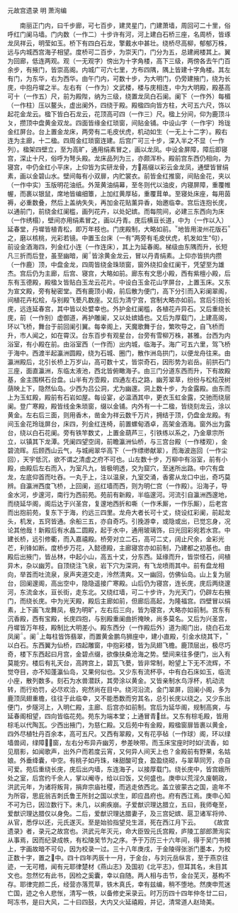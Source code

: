 元故宫遗录 明 萧洵编


　　南丽正门内，曰千步廊，可七百步，建灵星门，门建萧墙，周回可二十里，俗呼红门阑马墙。门内数（一作二）十步许有河，河上建白石桥三座，名周桥，皆琢龙凤祥云，明莹如玉。桥下有四白石龙，擎戴水中甚壮。绕桥尽高柳，郁郁万株，远与内城西宫海子相望。度桥可二百步，为崇天门，门分为五，总建阙楼其上。翼为回廊，低连两观。观（一无观字）傍出为十字角楼，高下三级，两傍各去午门百余步，有掖门，皆崇高阁。内城广可六七里，方布四隅，隅上皆建十字角楼。其左有门，为东华，右为西华。由午门内，可数十步，为大明门，仍旁建掖门，绕为长庑，中抱丹墀之半。左右有（一作为）文武楼，楼与庑相连，中为大明殿，殿基高可十（一作五）尺，前为殿陛，纳为三级，绕置龙凤白石阑。阑下（一作外）每楣（一作柱）压以鳌头，虚出阑外，四绕于殿。殿楹四向皆方柱，大可五六尺，饰以起花金龙云。楹下皆白石龙云，花顶高可四（一作三）尺。楹上分间，仰为鹿顶斗ㄆ，攒顶中盘黄金双龙。四面皆缘金红琐窗，间贴金铺。中设山字（一作宇）玲珑金红屏台。台上置金龙床，两旁有二毛皮伏虎，机动如生（一无上十二字）。殿右连为主廊，十二楹。四周金红琐窗连建。后宫广可三十步，深入半之不显（一作列）。楹架四壁立，至为高旷，通用绢素冒之，画以龙凤。中设金屏障，障后即寝宫，深止十尺，俗呼为弩头殿。龙床品列为三，亦颇浑朴。殿前宫东西仍相向，为寝宫，中仍金红小平床，上仰皆为实研龙骨，方鬲缀以彩云金龙凤，通壁皆冒绢素，画以金碧山水。壁间每有小双扉，内贮裳衣。前皆金红推窗，间贴金花，夹以（一作中实）玉版明花油纸。外笼黄油绢幕，至冬则代以油皮，内寝屏障，重覆帷幄，而裹以银鼠，席地皆编细簟，上加红黄厚毡，重覆茸单。至寝处床座，每用茵褥，必重数叠，然后上盖纳失失，再加金花贴薰异香，始邀临幸。宫后连抱长庑，以通前门，前绕金红阑槛，画列花卉，以处妃嫔。而每院间，必建三东西向为床（一作绣榻），壁间亦用绢素冒之，画以丹青。庑后横亘长道，中为（一作以入）延春堂，丹墀皆植青松，即万年枝也。门庑殿制，大略如前。地皆用浚州花版石之，磨以核桃，光彩若镜。中置玉台床（一有“两旁有毛皮伏虎，机发如生”句），前设金酒海四，列金红小连（一作连床），其上为延春阁。梯级由东隅而升，长短凡三折而后登，虽至幽暗，阑皆涂黄金龙云，冒以丹青绢素。上仰亦皆拱内攒（一作鹿）顶，中盘金龙，四周皆绕金珠琐窗，窗外绕扣金红阑干，凭望至为雄杰。宫后仍为主廊，后宫、寝宫，大略如前。廊东有文思小殿，西有紫檀小殿，后东有玉德殿，殿楹ㄆ皆贴白玉龙云花片。中设白玉金花山字屏台，上置玉床。又东为宣文殿，旁有秘密堂。西有鹿顶小殿，前后散为便门，高下分引而入彩阑翠阁，间植花卉松桧，与别殿飞甍凡数座。又后为清宁宫，宫制大略亦如前。宫后引抱长庑，远连延春宫，其中皆以处嬖幸也。外护金红阑槛，各植花卉异石。又后重绕长庑，前（一作别）虚御道，再护雕阑，又以处嫔嫱也。又后为厚载门，上建高阁，环以飞桥，舞台于前回阑引翼。每幸阁上，天魔歌舞于台，繁吹导之，自飞桥而升，市人闻之，如在霄汉。台东百步有观星台，台旁有雪柳万株，甚雅。台西为内浴室，有小殿在前。由浴室西（一作而）出内城，临海子。海广可五六里，驾飞桥于海中。西渡半起瀛洲圆殿，绕为石城、圈门，散作洲岛拱门，以便龙舟往来。由瀛洲殿后，北引长桥上万岁山，高可数十丈，皆崇奇石，因形势为岩岳。前拱石门三座，面直瀛洲，东临太液池，西北皆俯瞰海子。由三门分道东西而升，下有故殿基，金主围棋石台盘。山半有方壶殿，四通左右之路，幽芳翠草，纷纷与松桧茂树荫映上下，隐然仙岛。少西为吕公洞，尤为幽邃。洞上数十步，为金露殿。由东而上为玉虹殿，殿前有石岩如屋。每设宴，必温酒其中，更衣玉虹金露，交驰而绕层阑。登广寒殿，殿皆线金朱琐窗，缀以金铺。内外有一十二楹，皆绕刻龙云，涂以黄金。左右后三面，则用香木，凿金为祥云数千万片，拥结于顶，仍盘金龙殿。有间玉金花玲珑屏台，床四，列金红连椅，前置螺甸酒卓，高架金酒海。窗外出为露台，绕以白石花阑。旁有铁竿数丈，上置金葫芦三，引铁练以系之，乃金章宗所立，以镇其下龙潭。凭阑四望空阔，前瞻瀛洲仙桥，与三宫台殿（一作楼观），金碧流晖。后顾西山云气，与城阙翠华高下（一作缥缈献翠），而海波迤回（一作尘回），天宇低沉，欲不谓之清虚之府不可也。山左数十步，万柳中有浴室，前有小殿，由殿后左右而入，为室凡九，皆极明透，交为窟穴，至迷所出路。中穴有盘龙，左底仰首而吐吞。一丸于上，注以温泉，九室交涌，香雾从龙口中出，奇巧莫辨。自瀛洲西度飞桥，上回阑，巡红墙而西，则为明仁宫（一作殿）。沿海子，导金水河，步邃河，南行为西前苑。苑前有新殿，半临邃河。河流引自瀛洲西邃地，而绕延华阁，阁后达于兴圣宫，复邃地西折和嘶（一作禾厮，一作乐厮），后老宫而出抱前苑，复东下于海，约远三四里。龙舟大者长可十丈，绕设红彩阑，前起龙头，机发，五窍皆通。余船三五，亦自奇巧。引挽游幸，或隐或出，已觉忘身，况论其他哉！新殿后有水晶二圆殿，起于水中，通用玻璃饰，曰光回彩宛若水宫。中建长桥，远引修衢，而入嘉禧殿。桥旁对立二石，高可二丈，阔止尺余，金彩光芒，利锋如断。度桥步万花，入懿德殿，主廊寝宫亦如前制，乃建都之初基也。由殿后出掖门，皆丛林，中起小山，高五十丈，分东西。延缘而升，皆崇怪石，间植异木，杂以幽芳。自顶绕注飞泉，岩下穴为深洞，有飞龙喷雨其中。前有盘龙相向，举首而吐流泉，泉声夹道交走，泠然清爽。又一幽回，仿佛仙岛。山上复为层台，回阑邃阁，高出空中，隐隐遥接广寒殿。山后仍为寝宫，连长庑，庑后两绕邃河，东流金水，亘长街，走东北。又绕红墙，可二十步许，为光天门，仍辟左右掖门，而绕长庑。中为光天殿，殿后主廊如前，但廊后高起，为隆福宫。四壁冒以绢素，上下画飞龙舞凤，极为明旷，左右后三向，皆为寝宫，大略亦如前制。宫东有沉香殿，西有宝殿，长庑四抱，与别殿重阑曲折掩映，尚多莫名。又后为兴圣宫，丹墀皆万年枝，殿制比大明差小。殿东西分（一作殿后外）道为阁门出，绕白石龙凤阑。阑上每柱皆饰翡翠，而置黄金鹏鸟狮座中，建小直殿，引金水绕其下，以白石。东西翼为仙桥，四起雕窗，中抱彩楼，皆为凤翅飞檐。鹿顶层出，极尽巧奇，楼下东西起曰月宫，金碧点缀，欲像扶桑沧海之势。壁间来往多便门，出入有莫能穷。楼后有礼天台，高跨宫上，碧瓦飞甍，皆非常制，盼望上下无不流辉，不觉夺目，亦不知蓬瀛仙岛，又果何似也。又少东有流杯亭，中有白石床如玉，临流小座，散列数多。刻石为水兽潜跃，其旁涂以黄金。又皆亲制水鸟浮杯，机动流转，而行劝罚，必尽欢洽，宛然尚在目中。绕河沿流，金门翠屏，回阑小阁，多为鹿顶凤翅重檐，往往于此临幸，又不能悉数而穷其名，总引长庑以绕之。又少东出便门，步隧河上，入明仁殿，主廊、后宫亦如前制。宫后为延华阁，规制高爽，与延春阁相望，四向皆临花苑。苑东为端本堂；上通冒青丝。又东有棕毛殿，皆用棕毛以代陶瓦。少西出掖门，为慈仁殿。又后苑中有金殿，殿楹窗扉皆裹以黄金，四外尽植牡丹百余本，高可五尺。又西有翠殿，又有花亭毡（一作球）阁，环以绿墙兽闼，绿障窗，左右分布异卉幽芳，参差映带。而玉床宝座时时如流香，如见扇影，如闻歌声，出外户而若度云宵，又何异人间天上也？金殿前有野果，名姑娘。外垂绛囊，中空。有桃子如丹珠，味甜酸可食，盈盈绕砌，与翠草同芳，亦自可爱。苑后重绕长庑，庑后出内墙，东连海子，以接厚载门。绕长庑中，皆宫娥所处之室，后宫约千余人，掌以阉寺，给以曰饭，又何盛也。庚申以荒淫久废朝政，洪武元年，为诸将叛背，捐弃宗庙社稷，而逃走依西北。盖立彼蒙古之国，逾年不为所容，思庇翁吉刺氏鲁王所封之国以求生，即应昌府也。府有西江焉。庚申心知不可为已，因泣数行下。未几，以痢疾崩。子爱猷识理达腊立，五曰，我师奄至，爱猷识理达腊仅以身免。二后，爱猷识理达腊妻子，及三宫妃嫔、扈卫诸军将帅、从官，悉俘以还，元氏遂灭。至是始验指望兑生涯，死在西江月下云。
　　《故宫遗录》者，录元之故宫也。洪武元年灭元，命大臣毁元氏宫殿，庐陵工部郎萧洵实从事焉，因而纪录成帙，有松陵吴节为之序。予于万历三十六年间，得于吴门书摊上，字画故暗不可句，因为校录一过。三十八年庚戌，于金陵得张浙门墨本，为校正数十字，置之中。四十四年丙辰十一月，于金台，与刘元岳纵言，至于燕京往迹，一无可稽，闻有元耶律楚材《燕山志》及国初《北平志》，但耳其名，未目其文也。忽然忆有此书，因检之奚囊，幸以自随。两人相与击节，金台芜灭，基构不存。耶律完颜二氏，经营亦落荒草，铁木真氏，幸有兹编，稍不堕地。然庚申荒迷亡国，迹之令人悲怅，清写一帙，以备修史采录云。时万历四十四年仲冬廿二曰，呵冻书，是曰大风，二十曰四鼓，大内又火延禧殿，并记，清常道人赵琦美。


